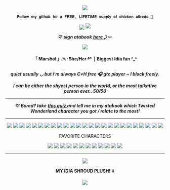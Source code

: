 <p align="Center">
<img src="https://komarev.com/ghpvc/?username=verciless&label=Little+Idia's!&color=0099ff"
  </p>

<p align="center"> <code style="color" : lightskyblue">𝐅𝐨𝐥𝐥𝐨𝐰 𝐦𝐲 𝐠𝐢𝐭𝐡𝐮𝐛 𝐟𝐨𝐫 𝐚 𝐅𝐑𝐄𝐄, 𝐋𝐈𝐅𝐄𝐓𝐈𝐌𝐄 𝐬𝐮𝐩𝐩𝐥𝐲 𝐨𝐟 𝐜𝐡𝐢𝐜𝐤𝐞𝐧 𝐚𝐥𝐟𝐫𝐞𝐝𝐨 🤑</code>  </p>

<p align="center">
<img src="https://github.com/user-attachments/assets/3f416bc7-6092-41de-af81-aca0d08b6a54"



<p align="center">
<img src="https://github.com/user-attachments/assets/e2f2a759-d118-4341-acca-cf798b8a4005" </p>

***<p align="center"> ♡ sign atabook*** ***<a href="https://verciless.atabook.org/">here ⤸</a>*** 💤 </p>
<div align="center">
    <p align="center"> <img src="![IMG_8340](https://github.com/user-attachments/assets/8cb3e81d-7bb3-40bb-9d1a-06f01ef159db)
"> </p>
<strong>「 Marshal 」୨ৎ ⋮ She/Her ࿔* ┆ Biggest Idia fan ^_^ </strong>
</div>

***<p align="center"> quiet usually ◡ but i'm always C+H free 🎧 gtc player ~ I block freely. </p>***

***<p align="center">I can be either the shyest person in the world, or the most talkative person ever.. 50/50***

<hr>

***<p align="center"> ♡ Bored? take*** ***<a href="https://www.quotev.com/quiz/16185748/Which-Twisted-Wonderland-character-are-you">this quiz </a>*** ***and tell me in my atabook which Twisted Wonderland character you got / relate to the most! </p>***

<hr>

<p align="center">
<img src="https://github.com/user-attachments/assets/de35b3dd-570a-4f37-a1f9-0c5de89468cb">
<img src="https://github.com/user-attachments/assets/f8c2de63-3d5d-492a-b727-06d9139f8e7f">
<img src="https://github.com/user-attachments/assets/f4e96b74-1b60-4dee-b766-684322e31830">
<img src="https://github.com/user-attachments/assets/0d785ec2-e7a3-4416-962d-1a026f0bf9ff">
<img src="https://github.com/user-attachments/assets/6ab06e96-2c00-4d90-ba8e-68a371f0ed32">
<img src="https://github.com/user-attachments/assets/dac87e05-13e6-4f38-8931-49873e644389">
<img src="https://github.com/user-attachments/assets/7b968b35-408f-424f-895c-18dca6786395">
<img src="https://github.com/user-attachments/assets/d746d10a-8711-4e3d-bfbf-fc0e3121e4f0">
  <img src="https://github.com/user-attachments/assets/b3c1c127-5059-40b3-85c4-0dd19646744d">
  <img src="https://github.com/user-attachments/assets/9da7af36-46b7-483f-8092-ecfd0b17c707">
<img src="https://github.com/user-attachments/assets/f0cec2f2-e18c-4157-ad6c-9b9cf82f6546">
<img src="https://github.com/user-attachments/assets/4ff075aa-99f8-4494-ae61-6f7b10785209">
<img src="https://github.com/user-attachments/assets/1a6229df-b1a7-4b9e-b771-5a901c5653d9">
<img src="https://github.com/user-attachments/assets/9e4bec5e-8e02-410a-999a-45bd6de2465a">
<img src="https://github.com/user-attachments/assets/b3891414-e7a3-42fa-a4df-c1baa14f677c">
<img src="https://github.com/user-attachments/assets/ca196170-9dda-4c3c-b921-9bc3b9fee13c">
<img src="https://github.com/user-attachments/assets/23c47067-210c-49c5-bff3-9097d2207ee6">
<img src="https://github.com/user-attachments/assets/01cb400b-3017-4214-b137-ba9a4cf0ef99">
<img src="https://github.com/user-attachments/assets/df481e4c-c0a2-4b53-928a-7beac5d89e40">
<img src="https://github.com/user-attachments/assets/4b9294bf-b734-4941-9f6c-dfb32ffe6564">
<img src="https://github.com/user-attachments/assets/69624eb1-df95-4990-842a-75bdd51b9397">
<img src="https://github.com/user-attachments/assets/98b48b1b-6878-4205-a02b-e48b149d8405">
<img src="https://github.com/user-attachments/assets/03e24e29-63da-47c9-87c4-4f31d175e1d4">
<img src="https://github.com/user-attachments/assets/24174d42-45ed-4de8-8ea3-48a4e64eda2a">
<img src="https://github.com/user-attachments/assets/8de92f86-4472-48c3-98b7-37ade807dec1">
</p>

 <p align="center">FAVORITE CHARACTERS </p>
 <p align="center"> 
<img src="https://github.com/user-attachments/assets/ca8fe341-7d04-4290-85d0-5d5bfde963ff">
<img src="https://github.com/user-attachments/assets/63adf2e4-7783-4a6f-ab3d-8f7ebacd0966">
<img src="https://github.com/user-attachments/assets/995c92b2-5c6b-4da3-9ccf-b627af3c239f">
<img src="https://github.com/user-attachments/assets/24dcdeb0-e06a-4227-9ad9-7bf8e6312cb3">
<img src="https://github.com/user-attachments/assets/57e131ff-1711-4609-bbf0-7eafbff3d642">
<img src="https://github.com/user-attachments/assets/f2708402-20c7-4336-9b47-922fe10e9168">
<img src="https://github.com/user-attachments/assets/c9304be3-ef42-4a52-b491-f2a02200bff6">
<img src="https://github.com/user-attachments/assets/83b03a58-5de3-4516-9cb9-eae9ca8dfac6">
<img src="https://github.com/user-attachments/assets/c692a640-b2ed-4a20-af78-91dc91ebb7b3">
<img src="https://github.com/user-attachments/assets/51803f6c-79ce-40c4-be33-6b2ead22f209">
<img src="https://github.com/user-attachments/assets/a2790b39-ff4e-4bc4-b992-32e3811feae3">
<img src="https://github.com/user-attachments/assets/63712689-20dd-405d-8c5b-7c3fbbc559fb">

 </p>

<hr>

<p align="center">
<img src="https://github.com/user-attachments/assets/65941e6a-1520-428b-80c5-c8b4e57d72cd" </p>


**<p align="center">MY IDIA SHROUD PLUSH!** ⬇️</p>
<p align="center">
<img src="https://github.com/user-attachments/assets/be435306-d4bf-4e22-a179-2cedcd500ea9" </p>





